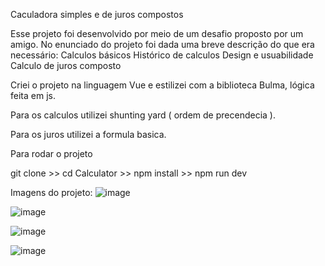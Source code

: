 Caculadora simples e de juros compostos

Esse projeto foi desenvolvido por meio de um desafio proposto por um amigo.
No enunciado do projeto foi dada uma breve descrição do que era necessário:
  Calculos básicos
  Histórico de calculos
  Design e usuabilidade 
  Calculo de juros composto 

Criei o projeto na linguagem Vue e estilizei com a biblioteca Bulma, lógica feita em js.

Para os calculos utilizei shunting yard ( ordem de precendecia ).

Para os juros utilizei a formula basica.

Para rodar o projeto 

git clone >> cd Calculator >> npm install >> npm run dev 

Imagens do projeto: 
![image](https://github.com/postrenan/Calculator/assets/76953726/661c8986-62f2-4c92-85f3-eefd78d03225)

![image](https://github.com/postrenan/Calculator/assets/76953726/a3b278e9-40b8-4f2d-b9bd-c2b955f211a5)

![image](https://github.com/postrenan/Calculator/assets/76953726/05fa5de7-9cad-4364-9031-da045c403937)

![image](https://github.com/postrenan/Calculator/assets/76953726/6322b54f-59f3-48f8-87ee-872d2254d7b1)

